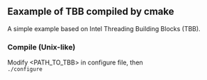 ## Eaxample of TBB compiled by cmake
A simple example based on Intel Threading Building Blocks (TBB).

### Compile (Unix-like)
Modify <PATH_TO_TBB> in configure file, then  
`./configure`


